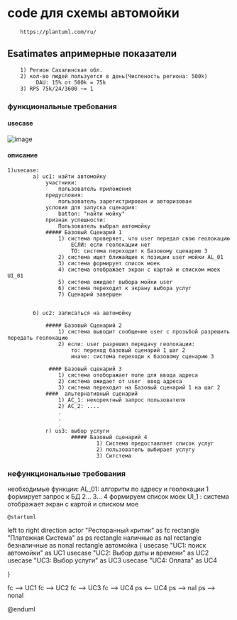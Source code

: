 # code для схемы автомойки
        https://plantuml.com/ru/

   ## Esatimates aпримерные показатели
        1) Регион Сахалинская обл.
        2) кол-во людей пользуется в день(Численость региона: 500k)
             DAU: 15% от 500k = 75k
        3) RPS 75k/24/3600 ~= 1
        


### функциональные требования 
 #### usecase
    
 ![image](https://github.com/user-attachments/assets/0c028bb4-59d8-4d70-bf5f-877e427db4d1)

#### описание
    1)usecase:
            а) uc1: найти автомойку
                участники: 
                    пользователь приложения
                предусловия:
                    пользователь зарегистрирован и авторизован
                условия для запуска сценария:
                    batton: "найти мойку"
                признак успешности:
                    Пользователь выбрал автомойку
                ##### Базовый Сценарий 1
                    1) система проверяет, что user передал свою геолокацию
                        ЕСЛИ: если геолокации нет
                        ТО: система переходит к Базовому сценарию 3
                    2) система ищет ближайщие к позиции user мойки AL_01
                    3) система формирует список моек
                    4) система отображает экран с картой и списком моек UI_01
                    5) система ожидает выбора мойки user
                    6) система переходит к экрану выбора услуг
                    7) Сценарий завершен
                
                        
            б) uc2: записаться на автомойку
                        
                ##### Базовый Сценарий 2
                    1) система выводит сообщение user с прозьбой разрешить передать геолокацию
                    2) если: user разрешил передачу геолокации:
                        то: переход базовый сценарий 1 шаг 2
                        иначе: система переходи к базовому сценарию 3

                 #### Базовый сценарий 3
                    1) система отоборажает поле для ввода адреса
                    2) система ожидает от user  ввод адреса 
                    3) система переходит на Базовый сценарий 1 на шаг 2
                ####  альтернативный сценарий
                    1) AC_1: некоректный запрос пользователя
                    2) AC_2: ....
                    .
                    .
                    .
                г) us3: выбор услуги
                        ##### Базовый сценарий 4
                                1) Система предоставляет список услуг
                                2) пользователь выбирает услугу
                                3) Ситстема
                
### нефункциональные требования

необходимые функции:
    AL_01: алгоритм по адресу и геолокации 
        1 формирует запрос к БД
        2...
        3...
        4 формируем список моек
    UI_1 : система отображает экран с картой и списком мое
        



    
    @startuml
left to right direction
actor "Ресторанный критик" as fc
rectangle "Платежная Система" as ps
rectangle наличные as nal
rectangle безналичные as nonal
rectangle автомойка {
  usecase "UC1: поиск автомойки" as UC1
  usecase "UC2: Выбор даты и времени" as UC2
  usecase "UC3: Выбор услуги" as UC3
  usecase "UC4: Оплата" as UC4

}

fc --> UC1
fc --> UC2
fc --> UC3
fc --> UC4
ps <-- UC4
ps --> nal
ps --> nonal

@enduml
